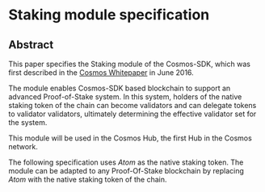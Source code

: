 # Staking module specification

## Abstract

This paper specifies the Staking module of the Cosmos-SDK, which was first
described in the [Cosmos Whitepaper](https://cosmos.network/about/whitepaper)
in June 2016. 

The module enables Cosmos-SDK based blockchain to support an advanced
Proof-of-Stake system. In this system, holders of the native staking token of
the chain can become validators and can delegate tokens to validator
validators, ultimately determining the effective validator set for the system.

This module will be used in the Cosmos Hub, the first Hub in the Cosmos
network.

The following specification uses *Atom* as the native staking token. The module
can be adapted to any Proof-Of-Stake blockchain by replacing *Atom* with the
native staking token of the chain.
